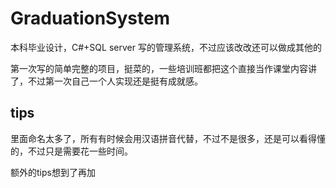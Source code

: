 # GraduationSystem
本科毕业设计，C#+SQL server 写的管理系统，不过应该改改还可以做成其他的

第一次写的简单完整的项目，挺菜的，一些培训班都把这个直接当作课堂内容讲了，不过第一次自己一个人实现还是挺有成就感。


## tips
里面命名太多了，所有有时候会用汉语拼音代替，不过不是很多，还是可以看得懂的，不过只是需要花一些时间。

额外的tips想到了再加






